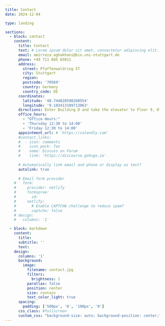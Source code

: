```yaml
---
title: Contact
date: 2024-12-04

type: landing

sections:
  - block: contact
    content:
      title: Contact
      text: # Lorem ipsum dolor sit amet, consectetur adipiscing elit. Integer tempus augue non tempor egestas. Proin nisl nunc, dignissim in accumsan dapibus, auctor ullamcorper neque. Quisque at elit felis. Vestibulum ante ipsum primis in faucibus orci luctus et ultrices posuere cubilia curae; Aenean eget elementum odio. Cras interdum eget risus sit amet aliquet. In volutpat, nisl ut fringilla dignissim, arcu nisl suscipit ante, at accumsan sapien nisl eu eros.
      email: amirreza.aghakhani@bio.uni-stuttgart.de
      phone: +49 711 685 65011
      address:
        street: Pfaffenwaldring 57
        city: Stuttgart
        region: 
        postcode: '70569'
        country: Germany
        country_code: DE
      coordinates:
        latitude: '48.744828598260554'
        longitude: '9.103413109713063'
      directions: Enter Building D and take the elevator to Floor 9, Office 9.350
      office_hours:
        - "Office Hours:"
        - 'Thursday 12:30 to 14:00'
        - 'Friday 12:30 to 14:00'
      appointment_url: # 'https://calendly.com'
      #contact_links:
      #  - icon: comments
      #    icon_pack: fas
      #    name: Discuss on Forum
      #    link: 'https://discourse.gohugo.io'
    
      # Automatically link email and phone or display as text?
      autolink: true
    
      # Email form provider
    #   form:
    #     provider: netlify
    #     formspree:
    #       id:
    #     netlify:
    #       # Enable CAPTCHA challenge to reduce spam?
    #       captcha: false
    # design:
    #   columns: '1'

  - block: markdown
    content:
      title:
      subtitle: ''
      text:
    design:
      columns: '1'
      background:
        image: 
          filename: contact.jpg
          filters:
            brightness: 1
          parallax: false
          position: center
          size: contain
          text_color_light: true
      spacing:
        padding: ['500px', '0', '100px', '0']
      css_class: #fullscreen
      custom_css: "background-size: auto; background-position: center;"
---
```

